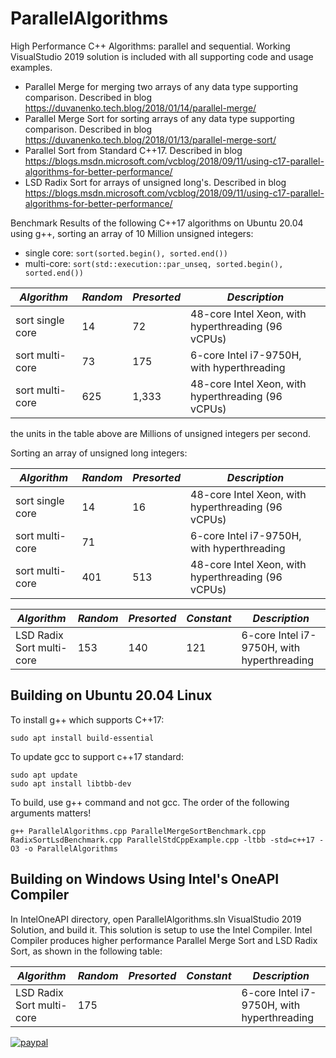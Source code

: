 # ParallelAlgorithms

High Performance C++ Algorithms: parallel and sequential. Working VisualStudio 2019 solution is included with all supporting code and usage examples.

- Parallel Merge for merging two arrays of any data type supporting comparison. Described in blog https://duvanenko.tech.blog/2018/01/14/parallel-merge/
- Parallel Merge Sort for sorting arrays of any data type supporting comparison. Described in blog https://duvanenko.tech.blog/2018/01/13/parallel-merge-sort/
- Parallel Sort from Standard C++17. Described in blog https://blogs.msdn.microsoft.com/vcblog/2018/09/11/using-c17-parallel-algorithms-for-better-performance/
- LSD Radix Sort for arrays of unsigned long's. Described in blog https://blogs.msdn.microsoft.com/vcblog/2018/09/11/using-c17-parallel-algorithms-for-better-performance/

Benchmark Results of the following C++17 algorithms on Ubuntu 20.04 using g++, sorting an array of 10 Million unsigned integers:
- single core: ```sort(sorted.begin(), sorted.end())```
- multi-core: ```sort(std::execution::par_unseq, sorted.begin(), sorted.end())```

*Algorithm*|*Random*|*Presorted*|*Description*
--- | --- | --- | ---
sort single core |14|72| 48-core Intel Xeon, with hyperthreading (96 vCPUs)
sort multi-core |73|175| 6-core Intel i7-9750H, with hyperthreading
sort multi-core |625|1,333| 48-core Intel Xeon, with hyperthreading (96 vCPUs)

the units in the table above are Millions of unsigned integers per second.

Sorting an array of unsigned long integers:

*Algorithm*|*Random*|*Presorted*|*Description*
--- | --- | --- | ---
sort single core |14|16| 48-core Intel Xeon, with hyperthreading (96 vCPUs)
sort multi-core |71|| 6-core Intel i7-9750H, with hyperthreading
sort multi-core |401|513| 48-core Intel Xeon, with hyperthreading (96 vCPUs)

*Algorithm*|*Random*|*Presorted*|*Constant*|*Description*
--- | --- | --- | --- | ---
LSD Radix Sort multi-core |153|140|121| 6-core Intel i7-9750H, with hyperthreading


## Building on Ubuntu 20.04 Linux
To install g++ which supports C++17:
```
sudo apt install build-essential
```

To update gcc to support c++17 standard:
```
sudo apt update
sudo apt install libtbb-dev
```

To build, use g++ command and not gcc. The order of the following arguments matters!
```
g++ ParallelAlgorithms.cpp ParallelMergeSortBenchmark.cpp RadixSortLsdBenchmark.cpp ParallelStdCppExample.cpp -ltbb -std=c++17 -O3 -o ParallelAlgorithms
```

## Building on Windows Using Intel's OneAPI Compiler
In IntelOneAPI directory, open ParallelAlgorithms.sln VisualStudio 2019 Solution, and build it. This solution is setup to use the Intel Compiler.
Intel Compiler produces higher performance Parallel Merge Sort and LSD Radix Sort, as shown in the following table:

*Algorithm*|*Random*|*Presorted*|*Constant*|*Description*
--- | --- | --- | --- | ---
LSD Radix Sort multi-core |175||| 6-core Intel i7-9750H, with hyperthreading


[![paypal](https://www.paypalobjects.com/en_US/i/btn/btn_donateCC_LG.gif)](https://www.paypal.com/cgi-bin/webscr?cmd=_s-xclick&hosted_button_id=LDD8L7UPAC7QL)
